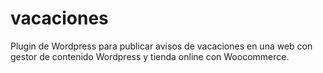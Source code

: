 # vacaciones
Plugin de Wordpress para publicar avisos de vacaciones en una web con gestor de contenido Wordpress y tienda online con Woocommerce.
